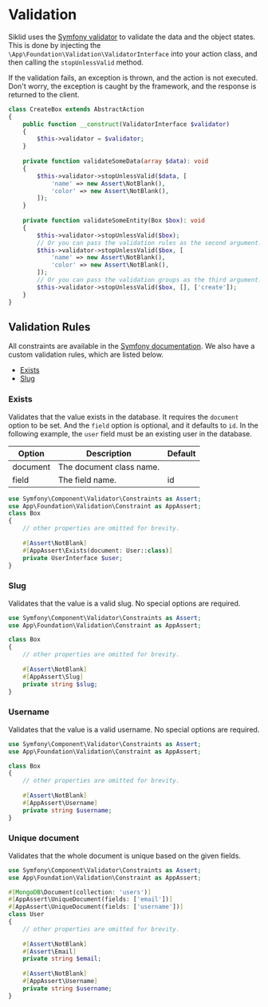 # Validation

Siklid uses the [Symfony validator](https://symfony.com/doc/current/components/validator.html) to validate the data and
the object states. This is done by injecting the `\App\Foundation\Validation\ValidatorInterface` into your action class,
and then calling the `stopUnlessValid` method.

If the validation fails, an exception is thrown, and the action is not executed. Don't worry, the exception is caught
by the framework, and the response is returned to the client.

```php
class CreateBox extends AbstractAction 
{
    public function __construct(ValidatorInterface $validator)
    {
        $this->validator = $validator;
    }
    
    private function validateSomeData(array $data): void
    {
        $this->validator->stopUnlessValid($data, [
            'name' => new Assert\NotBlank(),
            'color' => new Assert\NotBlank(),
        ]);
    }
    
    private function validateSomeEntity(Box $box): void
    {
        $this->validator->stopUnlessValid($box);
        // Or you can pass the validation rules as the second argument.
        $this->validator->stopUnlessValid($box, [
            'name' => new Assert\NotBlank(),
            'color' => new Assert\NotBlank(),
        ]);
        // Or you can pass the validation groups as the third argument.
        $this->validator->stopUnlessValid($box, [], ['create']);
    }
}
```

## Validation Rules

All constraints are available in
the [Symfony documentation](https://symfony.com/doc/current/reference/constraints.html). We also have a
custom validation rules, which are listed below.

- [Exists](#exists)
- [Slug](#slug)

### Exists

Validates that the value exists in the database. It requires the `document` option to be set. And the `field` option
is optional, and it defaults to `id`. In the following example, the `user` field must be an existing user in the
database.

| Option   | Description              | Default |
|----------|--------------------------|---------|
| document | The document class name. |         |
| field    | The field name.          | id      |

```php
use Symfony\Component\Validator\Constraints as Assert;
use App\Foundation\Validation\Constraint as AppAssert;
class Box 
{
    // other properties are omitted for brevity.
    
    #[Assert\NotBlank]
    #[AppAssert\Exists(document: User::class)]
    private UserInterface $user;
}
```

### Slug

Validates that the value is a valid slug. No special options are required.

```php
use Symfony\Component\Validator\Constraints as Assert;
use App\Foundation\Validation\Constraint as AppAssert;

class Box 
{
    // other properties are omitted for brevity.
    
    #[Assert\NotBlank]
    #[AppAssert\Slug]
    private string $slug;
}
```

### Username

Validates that the value is a valid username. No special options are required.

```php
use Symfony\Component\Validator\Constraints as Assert;
use App\Foundation\Validation\Constraint as AppAssert;

class Box 
{
    // other properties are omitted for brevity.
    
    #[Assert\NotBlank]
    #[AppAssert\Username]
    private string $username;
}
```

### Unique document

Validates that the whole document is unique based on the given fields.

```php
use Symfony\Component\Validator\Constraints as Assert;
use App\Foundation\Validation\Constraint as AppAssert;

#[MongoDB\Document(collection: 'users')]
#[AppAssert\UniqueDocument(fields: ['email'])]
#[AppAssert\UniqueDocument(fields: ['username'])]
class User
{
    // other properties are omitted for brevity.
    
    #[Assert\NotBlank]
    #[Assert\Email]
    private string $email;
    
    #[Assert\NotBlank]
    #[AppAssert\Username]
    private string $username;
}
```
